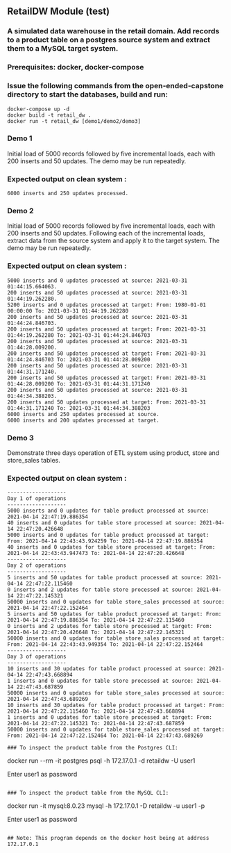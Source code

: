 ##  RetailDW Module (test)

###  A simulated data warehouse in the retail domain.  Add records to a product table on a postgres source system and extract them to a MySQL target system.

### Prerequisites: docker, docker-compose

###  Issue the following commands from the open-ended-capstone directory to start the databases, build and run:

```
docker-compose up -d
docker build -t retail_dw .
docker run -t retail_dw [demo1/demo2/demo3]
```

### Demo 1 
Initial load of 5000 records followed by five incremental loads, each with 200 inserts and 50 updates.  The demo may be run repeatedly.

###   Expected output on clean system :

```
6000 inserts and 250 updates processed.
```

### Demo 2 
Initial load of 5000 records followed by five incremental loads, each with 200 inserts and 50 updates.  Following each of the incremental loads, extract data from the source system and apply it to the target system. The demo may be run repeatedly.

###   Expected output on clean system :

```
5000 inserts and 0 updates processed at source: 2021-03-31 01:44:15.664063.
200 inserts and 50 updates processed at source: 2021-03-31 01:44:19.262280.
5200 inserts and 0 updates processed at target: From: 1980-01-01 00:00:00 To: 2021-03-31 01:44:19.262280 
200 inserts and 50 updates processed at source: 2021-03-31 01:44:24.846703.
200 inserts and 50 updates processed at target: From: 2021-03-31 01:44:19.262280 To: 2021-03-31 01:44:24.846703 
200 inserts and 50 updates processed at source: 2021-03-31 01:44:28.009200.
200 inserts and 50 updates processed at target: From: 2021-03-31 01:44:24.846703 To: 2021-03-31 01:44:28.009200 
200 inserts and 50 updates processed at source: 2021-03-31 01:44:31.171240.
200 inserts and 50 updates processed at target: From: 2021-03-31 01:44:28.009200 To: 2021-03-31 01:44:31.171240 
200 inserts and 50 updates processed at source: 2021-03-31 01:44:34.388203.
200 inserts and 50 updates processed at target: From: 2021-03-31 01:44:31.171240 To: 2021-03-31 01:44:34.388203 
6000 inserts and 250 updates processed at source.
6000 inserts and 200 updates processed at target.
```

### Demo 3 
Demonstrate three days operation of ETL system using product, store and store_sales tables.  

###   Expected output on clean system :

```
-------------------
Day 1 of operations
-------------------
5000 inserts and 0 updates for table product processed at source: 2021-04-14 22:47:19.886354
40 inserts and 0 updates for table store processed at source: 2021-04-14 22:47:20.426648
5000 inserts and 0 updates for table product processed at target: From: 2021-04-14 22:43:43.924259 To: 2021-04-14 22:47:19.886354 
40 inserts and 0 updates for table store processed at target: From: 2021-04-14 22:43:43.947473 To: 2021-04-14 22:47:20.426648 
-------------------
Day 2 of operations
-------------------
5 inserts and 50 updates for table product processed at source: 2021-04-14 22:47:22.115460
0 inserts and 2 updates for table store processed at source: 2021-04-14 22:47:22.145321
50000 inserts and 0 updates for table store_sales processed at source: 2021-04-14 22:47:22.152464
5 inserts and 50 updates for table product processed at target: From: 2021-04-14 22:47:19.886354 To: 2021-04-14 22:47:22.115460 
0 inserts and 2 updates for table store processed at target: From: 2021-04-14 22:47:20.426648 To: 2021-04-14 22:47:22.145321 
50000 inserts and 0 updates for table store_sales processed at target: From: 2021-04-14 22:43:43.949354 To: 2021-04-14 22:47:22.152464 
-------------------
Day 3 of operations
-------------------
10 inserts and 30 updates for table product processed at source: 2021-04-14 22:47:43.668894
1 inserts and 0 updates for table store processed at source: 2021-04-14 22:47:43.687859
50000 inserts and 0 updates for table store_sales processed at source: 2021-04-14 22:47:43.689269
10 inserts and 30 updates for table product processed at target: From: 2021-04-14 22:47:22.115460 To: 2021-04-14 22:47:43.668894 
1 inserts and 0 updates for table store processed at target: From: 2021-04-14 22:47:22.145321 To: 2021-04-14 22:47:43.687859 
50000 inserts and 0 updates for table store_sales processed at target: From: 2021-04-14 22:47:22.152464 To: 2021-04-14 22:47:43.689269 
```

```
### To inspect the product table from the Postgres CLI:
```
docker run --rm -it postgres psql -h 172.17.0.1 -d retaildw -U user1

Enter user1 as password
``` 

### To inspect the product table from the MySQL CLI:
```
docker run -it mysql:8.0.23 mysql -h 172.17.0.1 -D retaildw -u user1 -p

Enter user1 as password
```

## Note: This program depends on the docker host being at address 172.17.0.1

